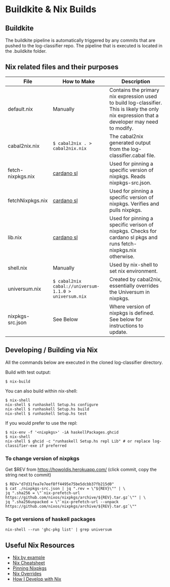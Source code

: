 # Buildkite & Nix Builds

## Buildkite
The buildkite pipeline is automatically triggered by any commits that are pushed to the log-classifier repo.
The pipeline that is executed is located in the .buildkite folder.


## Nix related files and their purposes

| File | How to Make | Description |
| --- | --- | --- |
| default.nix | Manually | Contains the primary nix expression used to build log-classifier. This is likely the only nix expression that a developer may need to modify. |
| cabal2nix.nix | `$ cabal2nix . > cabal2nix.nix` | The cabal2nix generated output from the log-classifier.cabal file. |
| fetch-nixpkgs.nix | [cardano sl](https://github.com/input-output-hk/cardano-sl) | Used for pinning a specific version of nixpkgs. Reads nixpkgs-src.json. |
| fetchNixpkgs.nix | [cardano sl](https://github.com/input-output-hk/cardano-sl) | Used for pinning a specific version of nixpkgs. Verifies and pulls nixpkgs. |
| lib.nix | [cardano sl](https://github.com/input-output-hk/cardano-sl) | Used for pinning a specific verison of nixpkgs. Checks for cardano sl pkgs and runs fetch-nixpkgs.nix otherwise. |
| shell.nix | Manually | Used by nix-shell to set nix environment. |
| universum.nix | `$ cabal2nix cabal://universum-1.1.0 > universum.nix` | Created by cabal2nix, essentially overrides the Universum in nixpkgs. |
| nixpkgs-src.json | See Below | Where version of nixpkgs is defined. See below for instructions to update. |

## Developing / Building via Nix

All the commands below are executed in the cloned log-classifier directory.

Build with test output:
```
$ nix-build
```

You can also build within nix-shell: 

```
$ nix-shell
nix-shell $ runhaskell Setup.hs configure
nix-shell $ runhaskell Setup.hs build
nix-shell $ runhaskell Setup.hs test
```

If you would prefer to use the repl:
```
$ nix-env -f '<nixpkgs>' -iA haskellPackages.ghcid
$ nix-shell
nix-shell $ ghcid -c "runhaskell Setup.hs repl Lib" # or replace log-classifier-exe if preferred
```

### To change version of nixpkgs

Get $REV from https://howoldis.herokuapp.com/ (click commit, copy the string next to commit)

```
$ REV="d7d31fea7e7eef8ff4495e75be5dcbb37fb215d0"
$ cat ./nixpkgs-src.json | jq ".rev = \"${REV}\"" | \
jq ".sha256 = \"`nix-prefetch-url https://github.com/nixos/nixpkgs/archive/${REV}.tar.gz`\"" | \
jq ".sha256unpacked = \"`nix-prefetch-url --unpack https://github.com/nixos/nixpkgs/archive/${REV}.tar.gz`\""
```

### To get versions of haskell packages
```
nix-shell --run 'ghc-pkg list' | grep universum
```

## Useful Nix Resources

- [Nix by example](https://medium.com/@MrJamesFisher/nix-by-example-a0063a1a4c55)
- [Nix Cheatsheet](https://nixos.wiki/wiki/Cheatsheet)
- [Pinning Nixpkgs](https://nixos.wiki/wiki/FAQ/Pinning_Nixpkgs)
- [Nix Overrides](https://nixos.org/nixpkgs/manual/#sec-overrides)
- [How I Develop with Nix](https://ocharles.org.uk/posts/2014-02-04-how-i-develop-with-nixos.html)
